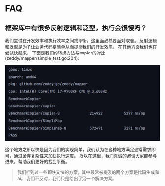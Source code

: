 # FAQ

## 框架库中有很多反射逻辑和泛型，执行会很慢吗？
我们尝试在开发效率和执行效率之间找平衡，这里面必然要面对取舍。
反射逻辑和泛型是为了让业务代码更简单从而提高我们的开发效率。
在其他方面我们也在尝试快起来， 下面是我们的转换方法与copier的对比(zeddy/mapper/simple_test.go:204):

![result](img/benchmark2.png)

这个地方之所以快是因为我们的实现简单，我们认为在这种地方满足通常需求即可，通过舍弃复杂性来加快执行速度。
所以在这里，我们真诚的邀请大家都参与进来，帮助我们更好的找到平衡。

> 我们听到过一些即快又快的方案，其中最常被提及的两个方案是代码生成和ai。
> 我们不反对，我们只是给出了另一个解决方案。